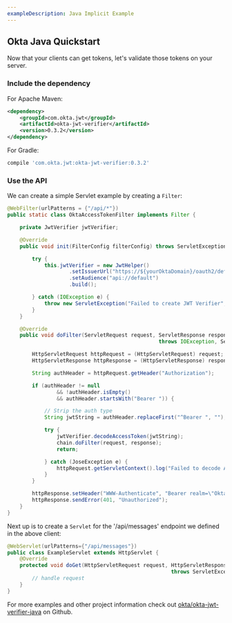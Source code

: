 ```yaml
---
exampleDescription: Java Implicit Example
---
```


## Okta Java Quickstart

Now that your clients can get tokens, let's validate those tokens on your server.

### Include the dependency

For Apache Maven:
```xml
<dependency>
    <groupId>com.okta.jwt</groupId>
    <artifactId>okta-jwt-verifier</artifactId>
    <version>0.3.2</version>
</dependency>
```

For Gradle:
```groovy
compile 'com.okta.jwt:okta-jwt-verifier:0.3.2'
```

### Use the API

We can create a simple Servlet example by creating a `Filter`:
<DomainAdminWarning />

```java
@WebFilter(urlPatterns = {"/api/*"})
public static class OktaAccessTokenFilter implements Filter {

    private JwtVerifier jwtVerifier;

    @Override
    public void init(FilterConfig filterConfig) throws ServletException {

        try {
            this.jwtVerifier = new JwtHelper()
                    .setIssuerUrl("https://${yourOktaDomain}/oauth2/default"))
                    .setAudience("api://default")
                    .build();

        } catch (IOException e) {
            throw new ServletException("Failed to create JWT Verifier", e);
        }
    }

    @Override
    public void doFilter(ServletRequest request, ServletResponse response, FilterChain chain)
                                                 throws IOException, ServletException {

        HttpServletRequest httpRequest = (HttpServletRequest) request;
        HttpServletResponse httpResponse = (HttpServletResponse) response;

        String authHeader = httpRequest.getHeader("Authorization");

        if (authHeader != null
                && !authHeader.isEmpty()
                && authHeader.startsWith("Bearer ")) {

            // Strip the auth type
            String jwtString = authHeader.replaceFirst("^Bearer ", "");

            try {
                jwtVerifier.decodeAccessToken(jwtString);
                chain.doFilter(request, response);
                return;

            } catch (JoseException e) {
                httpRequest.getServletContext().log("Failed to decode Access Token", e);
            }
        }

        httpResponse.setHeader("WWW-Authenticate", "Bearer realm=\"Okta-Servlet-Example\"");
        httpResponse.sendError(401, "Unauthorized");
    }
}
```

Next up is to create a `Servlet` for the '/api/messages' endpoint we defined in the above client:
```java
@WebServlet(urlPatterns={"/api/messages"})
public class ExampleServlet extends HttpServlet {
    @Override
    protected void doGet(HttpServletRequest request, HttpServletResponse response)
                                                     throws ServletException, IOException {
        // handle request
    }
}
```

For more examples and other project information check out [okta/okta-jwt-verifier-java](https://github.com/okta/okta-jwt-verifier-java) on Github.
